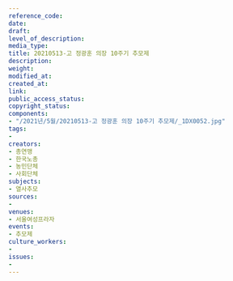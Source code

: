 ```yaml
---
reference_code: 
date: 
draft: 
level_of_description: 
media_type: 
title: 20210513-고 정광훈 의장 10주기 추모제
description: 
weight: 
modified_at: 
created_at: 
link: 
public_access_status: 
copyright_status: 
components:
- "/2021년/5월/20210513-고 정광훈 의장 10주기 추모제/_1DX0052.jpg"
tags:
- 
creators:
- 총연맹
- 한국노총
- 농민단체
- 사회단체
subjects:
- 열사추모
sources:
- 
venues:
- 서울여성프라자
events:
- 추모제
culture_workers:
- 
issues:
- 
---
```

